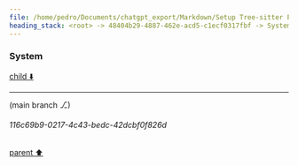 ```yaml
---
file: /home/pedro/Documents/chatgpt_export/Markdown/Setup Tree-sitter Python parser.md
heading_stack: <root> -> 48404b29-4887-462e-acd5-c1ecf0317fbf -> System
---
```

### System

[child ⬇️](#116c69b9-0217-4c43-bedc-42dcbf0f826d)

---

(main branch ⎇)
###### 116c69b9-0217-4c43-bedc-42dcbf0f826d
[parent ⬆️](#48404b29-4887-462e-acd5-c1ecf0317fbf)
